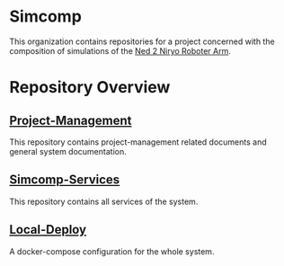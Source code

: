 # Simcomp 
This organization contains repositories for a project concerned with the composition of simulations of the [Ned 2 Niryo Roboter Arm](https://niryo.com/products-cobots/robot-ned-2/).

# Repository Overview

## [Project-Management](https://github.com/jku-swe-simcomp/project-management)
This repository contains project-management related documents and general system documentation.

## [Simcomp-Services](https://github.com/jku-swe-simcomp/simcomp-services)
This repository contains all services of the system.

## [Local-Deploy](https://github.com/jku-swe-simcomp/local-deploy)
A docker-compose configuration for the whole system.
